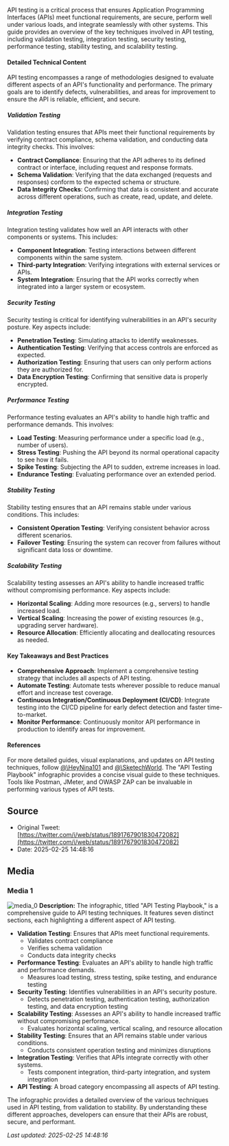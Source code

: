 API testing is a critical process that ensures Application Programming Interfaces (APIs) meet functional requirements, are secure, perform well under various loads, and integrate seamlessly with other systems. This guide provides an overview of the key techniques involved in API testing, including validation testing, integration testing, security testing, performance testing, stability testing, and scalability testing.

#### Detailed Technical Content
API testing encompasses a range of methodologies designed to evaluate different aspects of an API's functionality and performance. The primary goals are to identify defects, vulnerabilities, and areas for improvement to ensure the API is reliable, efficient, and secure.

##### Validation Testing
Validation testing ensures that APIs meet their functional requirements by verifying contract compliance, schema validation, and conducting data integrity checks. This involves:
- **Contract Compliance**: Ensuring that the API adheres to its defined contract or interface, including request and response formats.
- **Schema Validation**: Verifying that the data exchanged (requests and responses) conform to the expected schema or structure.
- **Data Integrity Checks**: Confirming that data is consistent and accurate across different operations, such as create, read, update, and delete.

##### Integration Testing
Integration testing validates how well an API interacts with other components or systems. This includes:
- **Component Integration**: Testing interactions between different components within the same system.
- **Third-party Integration**: Verifying integrations with external services or APIs.
- **System Integration**: Ensuring that the API works correctly when integrated into a larger system or ecosystem.

##### Security Testing
Security testing is critical for identifying vulnerabilities in an API's security posture. Key aspects include:
- **Penetration Testing**: Simulating attacks to identify weaknesses.
- **Authentication Testing**: Verifying that access controls are enforced as expected.
- **Authorization Testing**: Ensuring that users can only perform actions they are authorized for.
- **Data Encryption Testing**: Confirming that sensitive data is properly encrypted.

##### Performance Testing
Performance testing evaluates an API's ability to handle high traffic and performance demands. This involves:
- **Load Testing**: Measuring performance under a specific load (e.g., number of users).
- **Stress Testing**: Pushing the API beyond its normal operational capacity to see how it fails.
- **Spike Testing**: Subjecting the API to sudden, extreme increases in load.
- **Endurance Testing**: Evaluating performance over an extended period.

##### Stability Testing
Stability testing ensures that an API remains stable under various conditions. This includes:
- **Consistent Operation Testing**: Verifying consistent behavior across different scenarios.
- **Failover Testing**: Ensuring the system can recover from failures without significant data loss or downtime.

##### Scalability Testing
Scalability testing assesses an API's ability to handle increased traffic without compromising performance. Key aspects include:
- **Horizontal Scaling**: Adding more resources (e.g., servers) to handle increased load.
- **Vertical Scaling**: Increasing the power of existing resources (e.g., upgrading server hardware).
- **Resource Allocation**: Efficiently allocating and deallocating resources as needed.

#### Key Takeaways and Best Practices
- **Comprehensive Approach**: Implement a comprehensive testing strategy that includes all aspects of API testing.
- **Automate Testing**: Automate tests wherever possible to reduce manual effort and increase test coverage.
- **Continuous Integration/Continuous Deployment (CI/CD)**: Integrate testing into the CI/CD pipeline for early defect detection and faster time-to-market.
- **Monitor Performance**: Continuously monitor API performance in production to identify areas for improvement.

#### References
For more detailed guides, visual explanations, and updates on API testing techniques, follow [@\HeyNina101](https://twitter.com/HeyNina101) and [@\SketechWorld](https://twitter.com/SketechWorld). The "API Testing Playbook" infographic provides a concise visual guide to these techniques. Tools like Postman, JMeter, and OWASP ZAP can be invaluable in performing various types of API tests.
## Source

- Original Tweet: [https://twitter.com/i/web/status/1891767901830472082](https://twitter.com/i/web/status/1891767901830472082)
- Date: 2025-02-25 14:48:16


## Media

### Media 1
![media_0](./media_0.jpg)
**Description:** The infographic, titled "API Testing Playbook," is a comprehensive guide to API testing techniques. It features seven distinct sections, each highlighting a different aspect of API testing.

*   **Validation Testing**: Ensures that APIs meet functional requirements.
    *   Validates contract compliance
    *   Verifies schema validation
    *   Conducts data integrity checks
*   **Performance Testing**: Evaluates an API's ability to handle high traffic and performance demands.
    *   Measures load testing, stress testing, spike testing, and endurance testing
*   **Security Testing**: Identifies vulnerabilities in an API's security posture.
    *   Detects penetration testing, authentication testing, authorization testing, and data encryption testing
*   **Scalability Testing**: Assesses an API's ability to handle increased traffic without compromising performance.
    *   Evaluates horizontal scaling, vertical scaling, and resource allocation
*   **Stability Testing**: Ensures that an API remains stable under various conditions.
    *   Conducts consistent operation testing and minimizes disruptions
*   **Integration Testing**: Verifies that APIs integrate correctly with other systems.
    *   Tests component integration, third-party integration, and system integration
*   **API Testing**: A broad category encompassing all aspects of API testing.

The infographic provides a detailed overview of the various techniques used in API testing, from validation to stability. By understanding these different approaches, developers can ensure that their APIs are robust, secure, and performant.

*Last updated: 2025-02-25 14:48:16*